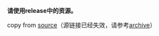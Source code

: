 **请使用release中的资源。**

copy from [source](https://h5.cctvnews.cctv.com/szdh2023/index.html)（源链接已经失效，请参考[archive](https://web.archive.org/web/20230314012700/https://h5.cctvnews.cctv.com/szdh2023/index.html)）

